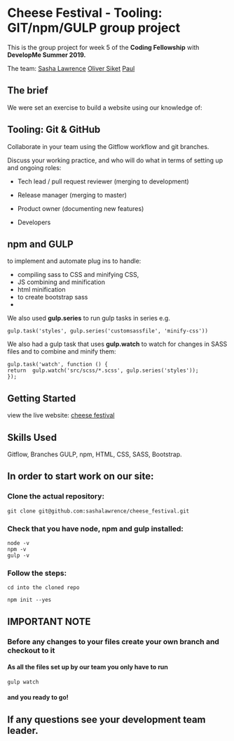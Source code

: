 

# Cheese Festival - Tooling: GIT/npm/GULP group project
This is the group project for week 5 of the **Coding Fellowship** with **DevelopMe Summer 2019.**

The team:  [Sasha Lawrence](https://github.com/SashaLawrence)  [Oliver Siket](https://github.com/OliverSiket) [Paul](https://github.com/kitespin) 

## The brief
We were set an exercise to build a website using our knowledge of:

## **Tooling: Git & GitHub**

Collaborate in your team using the Gitflow workflow and git branches.

Discuss your working practice, and who will do what in terms of setting up and ongoing roles:

-   Tech lead / pull request reviewer (merging to development)
    
-   Release manager (merging to master)
    
-   Product owner (documenting new features)
    
-   Developers

## **npm and GULP**

 to implement and automate plug ins to handle:

 - compiling sass to CSS and minifying CSS,
 - JS combining and minification
 - html minification
 - to create bootstrap sass
 - 
We also used **gulp.series** to run gulp tasks in series e.g.

    gulp.task('styles', gulp.series('customsassfile', 'minify-css'))

We also had a gulp task that uses **gulp.watch** to watch for changes in SASS files and to combine and minify them:

    gulp.task('watch', function () {
    return  gulp.watch('src/scss/*.scss', gulp.series('styles'));
    });

## Getting Started

view the live website: [cheese festival](https://sashalawrence.github.io/cheese_festival/)

## Skills Used
Gitflow, Branches GULP, npm, HTML, CSS, SASS, Bootstrap.

## In order to start work on our site:

### Clone the actual repository:

```
git clone git@github.com:sashalawrence/cheese_festival.git
```

### Check that you have node, npm and	gulp installed:

```
node -v
npm -v
gulp -v
```

### Follow the steps:

```
cd into the cloned repo
```
```
npm init --yes
```
## IMPORTANT NOTE

### Before any changes to your files create your own branch and checkout to it

#### As all the files set up by our team you only have to run 
```
gulp watch
```
#### and you ready to go!

## If any questions see your development team leader.

